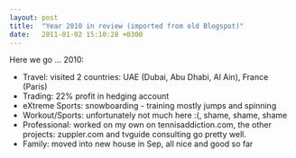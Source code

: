 ```yaml
---
layout: post
title:  "Year 2010 in review (imported from old Blogspot)"
date:   2011-01-02 15:10:28 +0300
---
```


Here we go ... 2010:

 * Travel: visited 2 countries: UAE (Dubai, Abu Dhabi, Al Ain), France (Paris)
 * Trading: 22% profit in hedging account
 * eXtreme Sports: snowboarding - training mostly jumps and spinning
 * Workout/Sports: unfortunately not much here :(, shame, shame, shame
 * Professional: worked on my own on tennisaddiction.com, the other projects: zuppler.com and tvguide consulting go pretty well.
 * Family: moved into new house in Sep, all nice and good so far
